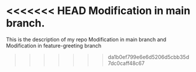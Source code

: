 <<<<<<< HEAD
Modification in main branch.
=======
This is the description of my repo
Modification in main branch and
Modification in feature-greeting branch

>>>>>>> da1b0ef799e6e6d5206d5cbb35d7dc0caff48c67
